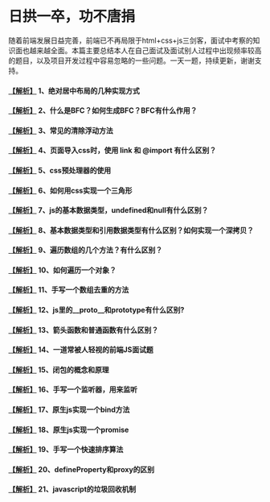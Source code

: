 # 日拱一卒，功不唐捐

随着前端发展日益完善，前端已不再局限于html+css+js三剑客，面试中考察的知识面也越来越全面。本篇主要总结本人在自己面试及面试别人过程中出现频率较高的题目，以及项目开发过程中容易忽略的一些问题。一天一题，持续更新，谢谢支持。

#### [【解析】](https://github.com/lihao336991/blog/blob/master/_posts/interview/1.md)  1、绝对居中布局的几种实现方式  

#### [【解析】](https://github.com/lihao336991/blog/blob/master/_posts/interview/2.md)  2、什么是BFC？如何生成BFC？BFC有什么作用？

#### [【解析】](https://github.com/lihao336991/blog/blob/master/_posts/interview/3.md)  3、常见的清除浮动方法

#### [【解析】](https://github.com/lihao336991/blog/blob/master/_posts/interview/4.md)  4、页面导入css时，使用 link 和 @import 有什么区别？

#### [【解析】](https://github.com/lihao336991/blog/blob/master/_posts/interview/5.md)  5、css预处理器的使用

#### [【解析】](https://github.com/lihao336991/blog/blob/master/_posts/interview/6.md)  6、如何用css实现一个三角形

#### [【解析】](https://github.com/lihao336991/blog/blob/master/_posts/interview/7.md)  7、js的基本数据类型，undefined和null有什么区别？

#### [【解析】](https://github.com/lihao336991/blog/blob/master/_posts/interview/8.md)  8、基本数据类型和引用数据类型有什么区别？如何实现一个深拷贝？

#### [【解析】](https://github.com/lihao336991/blog/blob/master/_posts/interview/9.md)  9、遍历数组的几个方法？有什么区别？

#### [【解析】](https://github.com/lihao336991/blog/blob/master/_posts/interview/10.md)  10、如何遍历一个对象？

#### [【解析】](https://github.com/lihao336991/blog/blob/master/_posts/interview/11.md)  11、手写一个数组去重的方法

#### [【解析】](https://github.com/lihao336991/blog/blob/master/_posts/interview/12.md)  12、js里的__proto__和prototype有什么区别?

#### [【解析】](https://github.com/lihao336991/blog/blob/master/_posts/interview/13.md)  13、箭头函数和普通函数有什么区别？

#### [【解析】](https://github.com/lihao336991/blog/blob/master/_posts/interview/14.md)  14、一道常被人轻视的前端JS面试题

#### [【解析】](https://github.com/lihao336991/blog/blob/master/_posts/interview/15.md)  15、闭包的概念和原理

#### [【解析】](https://github.com/lihao336991/blog/blob/master/_posts/interview/16.md)  16、手写一个监听器，用来监听

#### [【解析】](https://github.com/lihao336991/blog/blob/master/_posts/interview/17.md)  17、原生js实现一个bind方法

#### [【解析】](https://github.com/lihao336991/blog/blob/master/_posts/interview/18.md)  18、原生js实现一个promise

#### [【解析】](https://github.com/lihao336991/blog/blob/master/_posts/interview/19.md)  19、手写一个快速排序算法

#### [【解析】](https://github.com/lihao336991/blog/blob/master/_posts/interview/20.md)  20、defineProperty和proxy的区别

#### [【解析】](https://github.com/lihao336991/blog/blob/master/_posts/interview/21.md)  21、javascript的垃圾回收机制
